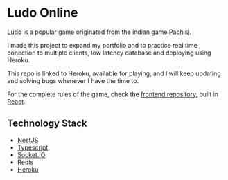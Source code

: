# Ludo Online

[Ludo](https://pt.wikipedia.org/wiki/Ludo) is a popular game originated from the indian game [Pachisi](https://pt.wikipedia.org/wiki/Pachisi).

I made this project to expand my portfolio and to practice real time conection to multiple clients, low latency database and deploying using Heroku.

This repo is linked to Heroku, available for playing, and I will keep updating and solving bugs whenever I have the time to.

For the complete rules of the game, check the [frontend repository](https://github.com/Andrew-Cardoso/ludo-online-react#readme), built in [React](https://reactjs.org/).

## Technology Stack

* [NestJS](https://nestjs.com/)
* [Typescript](https://www.typescriptlang.org/)
* [Socket.IO](https://socket.io/)
* [Redis](https://github.com/redis/node-redis)
* [Heroku](https://www.heroku.com/home)
